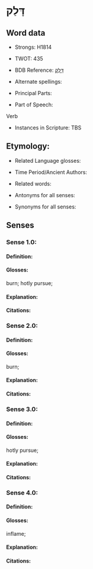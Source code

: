 # דָּלַק

<!-- Status: S2="NeedsEdits" -->
<!-- Lexica used for edits:   -->

## Word data

* Strongs: H1814

* TWOT: 435

* BDB Reference: [דָּלַק](rc://en/bdb/dict/d.bq.aa)

* Alternate spellings:

* Principal Parts:

* Part of Speech:

Verb

* Instances in Scripture: TBS

## Etymology:

* Related Language glosses:

* Time Period/Ancient Authors:

* Related words:

* Antonyms for all senses:

* Synonyms for all senses:

## Senses

### Sense 1.0:

#### Definition:

#### Glosses:

burn; hotly pursue; 

#### Explanation:

#### Citations:



### Sense 2.0:

#### Definition:

#### Glosses:

burn; 

#### Explanation:

#### Citations:



### Sense 3.0:

#### Definition:

#### Glosses:

hotly pursue; 

#### Explanation:

#### Citations:



### Sense 4.0:

#### Definition:

#### Glosses:

inflame; 

#### Explanation:

#### Citations:



